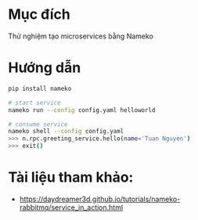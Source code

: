 # Mục đích
Thử nghiệm tạo microservices bằng Nameko

# Hướng dẫn
```bash
pip install nameko

# start service
nameko run --config config.yaml helloworld

# consume service
nameko shell --config config.yaml
>>> n.rpc.greeting_service.hello(name='Tuan Nguyen')
>>> exit()
```

# Tài liệu tham khảo:
- https://daydreamer3d.github.io/tutorials/nameko-rabbitmq/service_in_action.html

